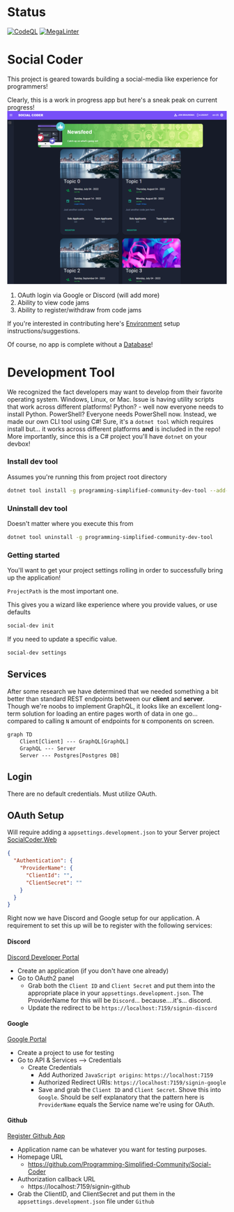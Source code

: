 # Status
[![CodeQL](https://github.com/Programming-Simplified-Community/Social-Coder/actions/workflows/codeql-analysis.yml/badge.svg)](https://github.com/Programming-Simplified-Community/Social-Coder/actions/workflows/codeql-analysis.yml)
[![MegaLinter](https://github.com/programming-simplified-community/social-coder/workflows/MegaLinter/badge.svg?branch=main)](https://github.com/programming-simplified-community/social-coder/actions?query=workflow%3AMegaLinter+branch%3Amain)


# Social Coder

This project is geared towards building a social-media like experience for programmers!

Clearly, this is a work in progress app but here's a sneak peak on current progress!
![WIP Code Jam Topics](imgs/code-jam-topics.png)
1. OAuth login via Google or Discord (will add more)
2. Ability to view code jams
3. Ability to register/withdraw from code jams

If you're interested in contributing here's [Environment](Environment.md) setup instructions/suggestions.

Of course, no app is complete without a [Database](Database.md)!

# Development Tool

We recognized the fact developers may want to develop from their favorite operating system. Windows, Linux, or Mac. Issue is having utility scripts
that work across different platforms! Python? - well now everyone needs to install Python. PowerShell? Everyone needs PowerShell now. Instead, we made our own
CLI tool using C#! Sure, it's a `dotnet tool` which requires install but... it works across different platforms **and** is included in the repo!
More importantly, since this is a C# project you'll have `dotnet` on your devbox!

### Install dev tool

Assumes you're running this from project root directory
```bash
dotnet tool install -g programming-simplified-community-dev-tool --add-source ./SocialCoder.CLI/nupkg
```

### Uninstall dev tool

Doesn't matter where you execute this from
```bash
dotnet tool uninstall -g programming-simplified-community-dev-tool
```

### Getting started

You'll want to get your project settings rolling in order to successfully bring up the application!

`ProjectPath` is the most important one.

This gives you a wizard like experience where you provide values, or use defaults
```bash
social-dev init
```

If you need to update a specific value.
```bash
social-dev settings
```


## Services

After some research we have determined that we needed something a bit better than standard REST endpoints between our **client** and **server**. 
Though we're noobs to implement GraphQL, it looks like an excellent long-term solution for loading an entire pages worth of data in one go... compared to
calling `N` amount of endpoints for `N` components on screen.

```mermaid
graph TD
    Client[Client] --- GraphQL[GraphQL]
    GraphQL --- Server
    Server --- Postgres[Postgres DB]
```

## Login
There are no default credentials. Must utilize OAuth.

## OAuth Setup

Will require adding a `appsettings.development.json` to your Server project [SocialCoder.Web](SocialCoder.Web)

```json
{
  "Authentication": {
    "ProviderName": {
      "ClientId": "",
      "ClientSecret": ""
    }
  }
}
```

Right now we have Discord and Google setup for our application. A requirement to set this up will be to register with 
the following services:

#### Discord

[Discord Developer Portal](https://discord.com/developers/applications)

- Create an application (if you don't have one already)
- Go to OAuth2 panel
  - Grab both the `Client ID` and `Client Secret` and put them into the appropriate place in your `appsettings.development.json`. The ProviderName for this will be `Discord`... because....it's... discord.
  - Update the redirect to be `https://localhost:7159/signin-discord`

#### Google

[Google Portal](https://console.cloud.google.com)

- Create a project to use for testing
- Go to API & Services --> Credentials
  - Create Credentials 
    - Add Authorized `JavaScript origins`: `https://localhost:7159`
    - Authorized Redirect URIs: `https://localhost:7159/signin-google`
    - Save and grab the `Client ID` and `Client Secret`. Shove this into `Google`. Should be self explanatory that the pattern here is `ProviderName` equals the Service name we're using for OAuth.

#### Github

[Register Github App](https://github.com/settings/applications/new)

- Application name can be whatever you want for testing purposes.
- Homepage URL
  - https://github.com/Programming-Simplified-Community/Social-Coder
- Authorization callback URL
  - https://localhost:7159/signin-github
- Grab the ClientID, and ClientSecret and put them in the `appsettings.development.json` file under `Github`